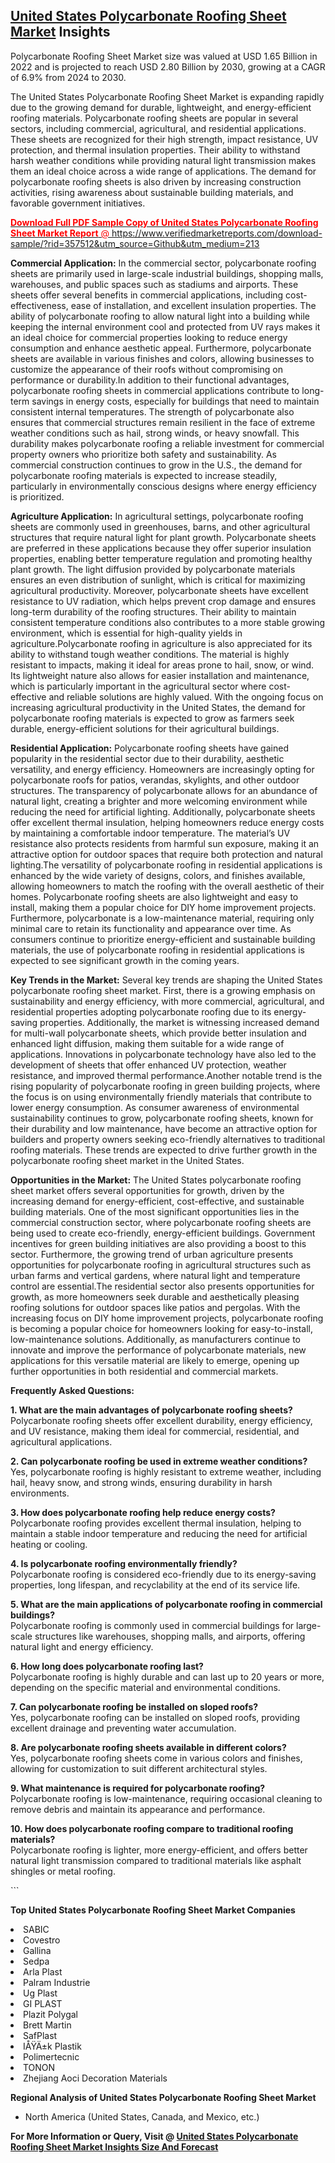 <h2><a href="https://www.verifiedmarketreports.com/download-sample/?rid=357512&amp;utm_source=Github&amp;utm_medium=213" target="_blank">United States Polycarbonate Roofing Sheet Market</a> Insights</h2><p>Polycarbonate Roofing Sheet Market size was valued at USD 1.65 Billion in 2022 and is projected to reach USD 2.80 Billion by 2030, growing at a CAGR of 6.9% from 2024 to 2030.</p><p><p>The United States Polycarbonate Roofing Sheet Market is expanding rapidly due to the growing demand for durable, lightweight, and energy-efficient roofing materials. Polycarbonate roofing sheets are popular in several sectors, including commercial, agricultural, and residential applications. These sheets are recognized for their high strength, impact resistance, UV protection, and thermal insulation properties. Their ability to withstand harsh weather conditions while providing natural light transmission makes them an ideal choice across a wide range of applications. The demand for polycarbonate roofing sheets is also driven by increasing construction activities, rising awareness about sustainable building materials, and favorable government initiatives. <a href="#"><p><span class=""><span style="color: #ff0000;"><strong>Download Full PDF Sample Copy of United States Polycarbonate Roofing Sheet Market Report</strong> @ </span><a href="https://www.verifiedmarketreports.com/download-sample/?rid=357512&amp;utm_source=Github&amp;utm_medium=213" target="_blank">https://www.verifiedmarketreports.com/download-sample/?rid=357512&amp;utm_source=Github&amp;utm_medium=213</a></span></p></a></p><p><strong>Commercial Application:</strong> In the commercial sector, polycarbonate roofing sheets are primarily used in large-scale industrial buildings, shopping malls, warehouses, and public spaces such as stadiums and airports. These sheets offer several benefits in commercial applications, including cost-effectiveness, ease of installation, and excellent insulation properties. The ability of polycarbonate roofing to allow natural light into a building while keeping the internal environment cool and protected from UV rays makes it an ideal choice for commercial properties looking to reduce energy consumption and enhance aesthetic appeal. Furthermore, polycarbonate sheets are available in various finishes and colors, allowing businesses to customize the appearance of their roofs without compromising on performance or durability.In addition to their functional advantages, polycarbonate roofing sheets in commercial applications contribute to long-term savings in energy costs, especially for buildings that need to maintain consistent internal temperatures. The strength of polycarbonate also ensures that commercial structures remain resilient in the face of extreme weather conditions such as hail, strong winds, or heavy snowfall. This durability makes polycarbonate roofing a reliable investment for commercial property owners who prioritize both safety and sustainability. As commercial construction continues to grow in the U.S., the demand for polycarbonate roofing materials is expected to increase steadily, particularly in environmentally conscious designs where energy efficiency is prioritized.</p><p><strong>Agriculture Application:</strong> In agricultural settings, polycarbonate roofing sheets are commonly used in greenhouses, barns, and other agricultural structures that require natural light for plant growth. Polycarbonate sheets are preferred in these applications because they offer superior insulation properties, enabling better temperature regulation and promoting healthy plant growth. The light diffusion provided by polycarbonate materials ensures an even distribution of sunlight, which is critical for maximizing agricultural productivity. Moreover, polycarbonate sheets have excellent resistance to UV radiation, which helps prevent crop damage and ensures long-term durability of the roofing structures. Their ability to maintain consistent temperature conditions also contributes to a more stable growing environment, which is essential for high-quality yields in agriculture.Polycarbonate roofing in agriculture is also appreciated for its ability to withstand tough weather conditions. The material is highly resistant to impacts, making it ideal for areas prone to hail, snow, or wind. Its lightweight nature also allows for easier installation and maintenance, which is particularly important in the agricultural sector where cost-effective and reliable solutions are highly valued. With the ongoing focus on increasing agricultural productivity in the United States, the demand for polycarbonate roofing materials is expected to grow as farmers seek durable, energy-efficient solutions for their agricultural buildings.</p><p><strong>Residential Application:</strong> Polycarbonate roofing sheets have gained popularity in the residential sector due to their durability, aesthetic versatility, and energy efficiency. Homeowners are increasingly opting for polycarbonate roofs for patios, verandas, skylights, and other outdoor structures. The transparency of polycarbonate allows for an abundance of natural light, creating a brighter and more welcoming environment while reducing the need for artificial lighting. Additionally, polycarbonate sheets offer excellent thermal insulation, helping homeowners reduce energy costs by maintaining a comfortable indoor temperature. The material’s UV resistance also protects residents from harmful sun exposure, making it an attractive option for outdoor spaces that require both protection and natural lighting.The versatility of polycarbonate roofing in residential applications is enhanced by the wide variety of designs, colors, and finishes available, allowing homeowners to match the roofing with the overall aesthetic of their homes. Polycarbonate roofing sheets are also lightweight and easy to install, making them a popular choice for DIY home improvement projects. Furthermore, polycarbonate is a low-maintenance material, requiring only minimal care to retain its functionality and appearance over time. As consumers continue to prioritize energy-efficient and sustainable building materials, the use of polycarbonate roofing in residential applications is expected to see significant growth in the coming years.</p><p><strong>Key Trends in the Market:</strong> Several key trends are shaping the United States polycarbonate roofing sheet market. First, there is a growing emphasis on sustainability and energy efficiency, with more commercial, agricultural, and residential properties adopting polycarbonate roofing due to its energy-saving properties. Additionally, the market is witnessing increased demand for multi-wall polycarbonate sheets, which provide better insulation and enhanced light diffusion, making them suitable for a wide range of applications. Innovations in polycarbonate technology have also led to the development of sheets that offer enhanced UV protection, weather resistance, and improved thermal performance.Another notable trend is the rising popularity of polycarbonate roofing in green building projects, where the focus is on using environmentally friendly materials that contribute to lower energy consumption. As consumer awareness of environmental sustainability continues to grow, polycarbonate roofing sheets, known for their durability and low maintenance, have become an attractive option for builders and property owners seeking eco-friendly alternatives to traditional roofing materials. These trends are expected to drive further growth in the polycarbonate roofing sheet market in the United States.</p><p><strong>Opportunities in the Market:</strong> The United States polycarbonate roofing sheet market offers several opportunities for growth, driven by the increasing demand for energy-efficient, cost-effective, and sustainable building materials. One of the most significant opportunities lies in the commercial construction sector, where polycarbonate roofing sheets are being used to create eco-friendly, energy-efficient buildings. Government incentives for green building initiatives are also providing a boost to this sector. Furthermore, the growing trend of urban agriculture presents opportunities for polycarbonate roofing in agricultural structures such as urban farms and vertical gardens, where natural light and temperature control are essential.The residential sector also presents opportunities for growth, as more homeowners seek durable and aesthetically pleasing roofing solutions for outdoor spaces like patios and pergolas. With the increasing focus on DIY home improvement projects, polycarbonate roofing is becoming a popular choice for homeowners looking for easy-to-install, low-maintenance solutions. Additionally, as manufacturers continue to innovate and improve the performance of polycarbonate materials, new applications for this versatile material are likely to emerge, opening up further opportunities in both residential and commercial markets.</p><p><strong>Frequently Asked Questions:</strong></p><p><strong>1. What are the main advantages of polycarbonate roofing sheets?</strong><br>Polycarbonate roofing sheets offer excellent durability, energy efficiency, and UV resistance, making them ideal for commercial, residential, and agricultural applications.</p><p><strong>2. Can polycarbonate roofing be used in extreme weather conditions?</strong><br>Yes, polycarbonate roofing is highly resistant to extreme weather, including hail, heavy snow, and strong winds, ensuring durability in harsh environments.</p><p><strong>3. How does polycarbonate roofing help reduce energy costs?</strong><br>Polycarbonate roofing provides excellent thermal insulation, helping to maintain a stable indoor temperature and reducing the need for artificial heating or cooling.</p><p><strong>4. Is polycarbonate roofing environmentally friendly?</strong><br>Polycarbonate roofing is considered eco-friendly due to its energy-saving properties, long lifespan, and recyclability at the end of its service life.</p><p><strong>5. What are the main applications of polycarbonate roofing in commercial buildings?</strong><br>Polycarbonate roofing is commonly used in commercial buildings for large-scale structures like warehouses, shopping malls, and airports, offering natural light and energy efficiency.</p><p><strong>6. How long does polycarbonate roofing last?</strong><br>Polycarbonate roofing is highly durable and can last up to 20 years or more, depending on the specific material and environmental conditions.</p><p><strong>7. Can polycarbonate roofing be installed on sloped roofs?</strong><br>Yes, polycarbonate roofing can be installed on sloped roofs, providing excellent drainage and preventing water accumulation.</p><p><strong>8. Are polycarbonate roofing sheets available in different colors?</strong><br>Yes, polycarbonate roofing sheets come in various colors and finishes, allowing for customization to suit different architectural styles.</p><p><strong>9. What maintenance is required for polycarbonate roofing?</strong><br>Polycarbonate roofing is low-maintenance, requiring occasional cleaning to remove debris and maintain its appearance and performance.</p><p><strong>10. How does polycarbonate roofing compare to traditional roofing materials?</strong><br>Polycarbonate roofing is lighter, more energy-efficient, and offers better natural light transmission compared to traditional materials like asphalt shingles or metal roofing.</p>```</p><p><strong>Top United States Polycarbonate Roofing Sheet Market Companies</strong></p><div data-test-id=""><p><li>SABIC</li><li> Covestro</li><li> Gallina</li><li> Sedpa</li><li> Arla Plast</li><li> Palram Industrie</li><li> Ug Plast</li><li> GI PLAST</li><li> Plazit Polygal</li><li> Brett Martin</li><li> SafPlast</li><li> IÅŸÄ±k Plastik</li><li> Polimertecnic</li><li> TONON</li><li> Zhejiang Aoci Decoration Materials</li></p><div><strong>Regional Analysis of&nbsp;United States Polycarbonate Roofing Sheet Market</strong></div><ul><li dir="ltr"><p dir="ltr">North America&nbsp;(United States, Canada, and Mexico, etc.)</p></li></ul><p><strong>For More Information or Query, Visit @&nbsp;</strong><strong><a href="https://www.verifiedmarketreports.com/product/polycarbonate-roofing-sheet-market/?utm_source=Github&amp;utm_medium=213" target="_blank">United States Polycarbonate Roofing Sheet Market Insights Size And Forecast</a></strong></p></div>
